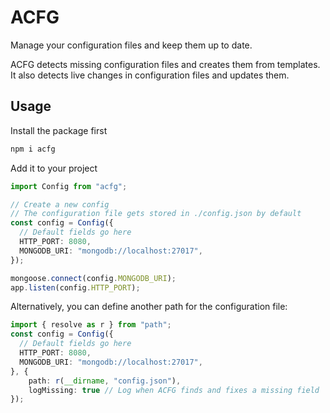 # ACFG

Manage your configuration files and keep them up to date.

ACFG detects missing configuration files and creates them from templates. It also detects live changes in configuration files and updates them.

## Usage
Install the package first
```bash
npm i acfg
```

Add it to your project

```ts
import Config from "acfg";

// Create a new config
// The configuration file gets stored in ./config.json by default
const config = Config({
  // Default fields go here
  HTTP_PORT: 8080,
  MONGODB_URI: "mongodb://localhost:27017",
});

mongoose.connect(config.MONGODB_URI);
app.listen(config.HTTP_PORT);
```

Alternatively, you can define another path for the configuration file:

```ts
import { resolve as r } from "path";
const config = Config({
  // Default fields go here
  HTTP_PORT: 8080,
  MONGODB_URI: "mongodb://localhost:27017",
}, {
    path: r(__dirname, "config.json"),
    logMissing: true // Log when ACFG finds and fixes a missing field
});
```